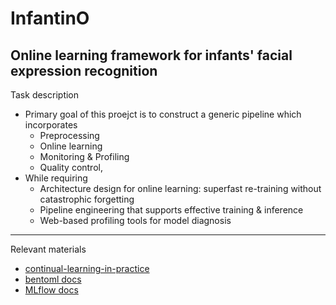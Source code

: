 # InfantinO
Online learning framework for infants' facial expression recognition
---
Task description
- Primary goal of this proejct is to construct a generic pipeline which incorporates 
  - Preprocessing
  - Online learning
  - Monitoring & Profiling
  - Quality control,
- While requiring
  - Architecture design for online learning: superfast re-training without catastrophic forgetting
  - Pipeline engineering that supports effective training & inference
  - Web-based profiling tools for model diagnosis
---
Relevant materials
- [continual-learning-in-practice](https://assets.amazon.science/8e/63/5bfdb1bb419491ba26ce3b219369/continual-learning-in-practice.pdf)
- [bentoml docs](https://docs.bentoml.org/en/latest/)
- [MLflow docs](https://mlflow.org/)
